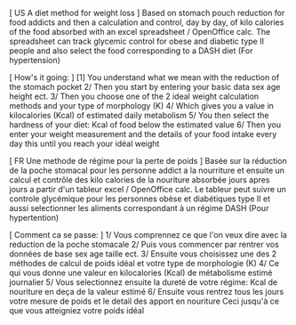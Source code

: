 [ US A diet method for weight loss ]
Based on stomach pouch reduction for food addicts
and then a calculation and control, day by day, of kilo calories of the food absorbed
with an excel spreadsheet / OpenOffice calc.
The spreadsheet can track glycemic control for obese and diabetic type II people
and also select the food corresponding to a DASH diet (For hypertension)

[ How's it going: ]
[1] You understand what we mean with the reduction of the stomach pocket
2/ Then you start by entering your basic data sex age height ect.
3/ Then you choose one of the 2 ideal weight calculation methods and your type of morphology (K)
4/ Which gives you a value in kilocalories (Kcal) of estimated daily metabolism
5/ You then select the hardness of your diet: Kcal of food below the estimated value
6/ Then you enter your weight measurement and the details of your food intake every day
this until you reach your idéal weight 


[ FR Une methode de régime pour la perte de poids ]
Basée sur la réduction de la poche stomacal pour les personne addict a la nourriture
et ensuite un calcul et contrôle des kilo calories de la nouriture absorbée jours apres jours
a partir d'un tableur excel / OpenOffice calc.
Le tableur peut suivre un controle glycémique pour les personnes obèse et diabétiques type II
et aussi selectionner les aliments correspondant à un régime DASH (Pour hypertention)

[ Comment ca se passe: ]
1/ Vous comprennez ce que l'on veux dire avec la reduction de la poche stomacale
2/ Puis vous commencer par rentrer vos données de base sex age taille ect.
3/ Ensuite vous choisissez une des 2 méthodes de calcul de poids idéal et votre type de morphologie (K)
4/ Ce qui vous donne une valeur en kilocalories (Kcal) de métabolisme estimé journalier 
5/ Vous selectionnez ensuite la dureté de votre régime: Kcal de nouriture en deça de la valeur estimé
6/ Ensuite vous rentrez tous les jours votre mesure de poids et le detail des apport en nouriture 
Ceci jusqu'à ce que vous atteigniez votre poids idéal
  
